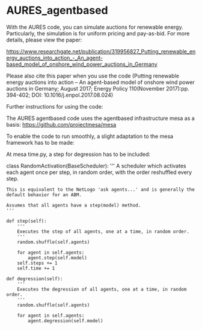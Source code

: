 # AURES_agentbased

With the AURES code, you can simulate auctions for renewable energy. Particularly, the simulation is for uniform pricing and pay-as-bid. For more details, please view the paper:

https://www.researchgate.net/publication/319956827_Putting_renewable_energy_auctions_into_action_-_An_agent-based_model_of_onshore_wind_power_auctions_in_Germany

Please also cite this paper when you use the code (Putting renewable energy auctions into action – An agent-based model of onshore wind power auctions in Germany; August 2017; Energy Policy 110(November 2017):pp. 394-402; DOI: 10.1016/j.enpol.2017.08.024)


Further instructions for using the code:

The AURES agentbased code uses the agentbased infrastructure mesa as a basis: https://github.com/projectmesa/mesa

To enable the code to run smoothly, a slight adaptation to the mesa framework has to be made:

At mesa time.py, a step for degression has to be included:

class RandomActivation(BaseScheduler):
    '''
    A scheduler which activates each agent once per step, in random order,
    with the order reshuffled every step.

    This is equivalent to the NetLogo 'ask agents...' and is generally the
    default behavior for an ABM.

    Assumes that all agents have a step(model) method.
    '''

    def step(self):
        '''
        Executes the step of all agents, one at a time, in random order.
        '''
        random.shuffle(self.agents)

        for agent in self.agents:
            agent.step(self.model)
        self.steps += 1
        self.time += 1

    def degression(self):
        '''
        Executes the degression of all agents, one at a time, in random order.
        '''
        random.shuffle(self.agents)

        for agent in self.agents:
            agent.degression(self.model)
